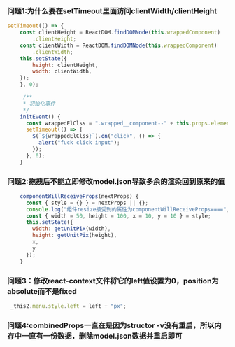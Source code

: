 ### 问题1:为什么要在setTimeout里面访问clientWidth/clientHeight
```js
setTimeout(() => {
    const clientHeight = ReactDOM.findDOMNode(this.wrappedComponent)
        .clientHeight;
    const clientWidth = ReactDOM.findDOMNode(this.wrappedComponent)
        .clientWidth;
    this.setState({
        height: clientHeight,
        width: clientWidth,
    });
    }, 0);

     /**
     * 初始化事件
     */
    initEvent() {
      const wrappedElClss = ".wrapped__component--" + this.props.elementKey;
      setTimeout(() => {
        $(`${wrappedElClss}`).on("click", () => {
          alert("fuck click input");
        });
      }, 0);
    }

```

### 问题2:拖拽后不能立即修改model.json导致多余的渲染回到原来的值
```js
    componentWillReceiveProps(nextProps) {
      const { style = {} } = nextProps || {};
      console.log("组件resize接受到的属性为componentWillReceiveProps====", nextProps);
      const { width = 50, height = 100, x = 10, y = 10 } = style;
      this.setState({
        width: getUnitPix(width),
        height: getUnitPix(height),
        x,
        y
      });
    }
```

### 问题3：修改react-context文件将它的left值设置为0，position为absolute而不是fixed
```js
 _this2.menu.style.left = left + "px";
```

### 问题4:combinedProps一直在是因为structor -v没有重启，所以内存中一直有一份数据，删除model.json数据并重启即可